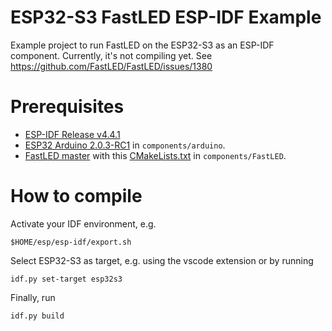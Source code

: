 # ESP32-S3 FastLED ESP-IDF Example

Example project to run FastLED on the ESP32-S3 as an ESP-IDF component.
Currently, it's not compiling yet. See https://github.com/FastLED/FastLED/issues/1380

# Prerequisites

- [ESP-IDF Release v4.4.1](https://github.com/espressif/esp-idf/releases/tag/v4.4.1)
- [ESP32 Arduino 2.0.3-RC1](https://github.com/espressif/arduino-esp32/releases/tag/2.0.3-RC1) in `components/arduino`.
- [FastLED master](https://github.com/FastLED/FastLED/commit/08388047ac3e0ebcaafe71563ae2a55421d70c02) with this [CMakeLists.txt](https://github.com/FastLED/FastLED/blob/489baaba551d7e557b4011d8bef3c79da2096ecb/CMakeLists.txt) in `components/FastLED`.

# How to compile

Activate your IDF environment, e.g.

```
$HOME/esp/esp-idf/export.sh
```

Select ESP32-S3 as target, e.g. using the vscode extension or by running

```
idf.py set-target esp32s3
```

Finally, run

```
idf.py build
```
